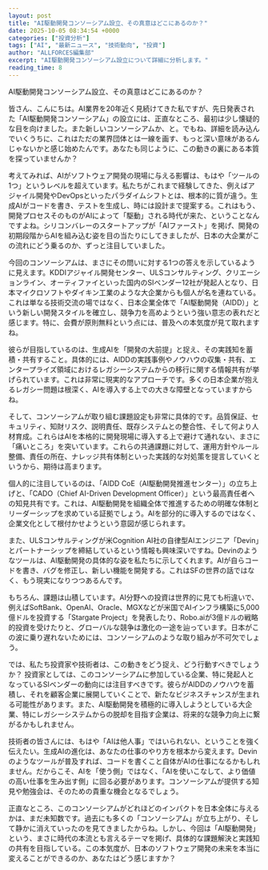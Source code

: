 ```yaml
---
layout: post
title: "AI駆動開発コンソーシアム設立、その真意はどこにあるのか？"
date: 2025-10-05 08:34:54 +0000
categories: ["投資分析"]
tags: ["AI", "最新ニュース", "技術動向", "投資"]
author: "ALLFORCES編集部"
excerpt: "AI駆動開発コンソーシアム設立について詳細に分析します。"
reading_time: 8
---
```


AI駆動開発コンソーシアム設立、その真意はどこにあるのか？

皆さん、こんにちは。AI業界を20年近く見続けてきた私ですが、先日発表された「AI駆動開発コンソーシアム」の設立には、正直なところ、最初は少し懐疑的な目を向けました。また新しいコンソーシアムか、と。でもね、詳細を読み込んでいくうちに、これはただの業界団体とは一線を画す、もっと深い意味があるんじゃないかと感じ始めたんです。あなたも同じように、この動きの裏にある本質を探っていませんか？

考えてみれば、AIがソフトウェア開発の現場に与える影響は、もはや「ツールの1つ」というレベルを超えています。私たちがこれまで経験してきた、例えばアジャイル開発やDevOpsといったパラダイムシフトとは、根本的に質が違う。生成AIがコードを書き、テストを生成し、時には設計まで提案する。これはもう、開発プロセスそのものがAIによって「駆動」される時代が来た、ということなんですよね。シリコンバレーのスタートアップが「AIファースト」を掲げ、開発の初期段階からAIを組み込む姿を目の当たりにしてきましたが、日本の大企業がこの流れにどう乗るのか、ずっと注目していました。

今回のコンソーシアムは、まさにその問いに対する1つの答えを示しているように見えます。KDDIアジャイル開発センター、ULSコンサルティング、クリエーションライン、オーティファイといった国内のSIベンダー12社が発起人となり、日本マイクロソフトやダイキン工業のような大企業からも個人が名を連ねている。これは単なる技術交流の場ではなく、日本企業全体で「AI駆動開発（AIDD）」という新しい開発スタイルを確立し、競争力を高めようという強い意志の表れだと感じます。特に、会費が原則無料という点には、普及への本気度が見て取れますね。

彼らが目指しているのは、生成AIを「開発の大前提」と捉え、その実践知を蓄積・共有すること。具体的には、AIDDの実践事例やノウハウの収集・共有、エンタープライズ領域におけるレガシーシステムからの移行に関する情報共有が挙げられています。これは非常に現実的なアプローチです。多くの日本企業が抱えるレガシー問題は根深く、AIを導入する上での大きな障壁となっていますからね。

そして、コンソーシアムが取り組む課題設定も非常に具体的です。品質保証、セキュリティ、知財リスク、説明責任、既存システムとの整合性、そして何より人材育成。これらはAIを本格的に開発現場に導入する上で避けて通れない、まさに「痛いところ」を突いています。これらの共通課題に対して、運用方針やルール整備、責任の所在、ナレッジ共有体制といった実践的な対処策を提言していくというから、期待は高まります。

個人的に注目しているのは、「AIDD CoE（AI駆動開発推進センター）」の立ち上げと、「CADO（Chief AI-Driven Development Officer）」という最高責任者への知見共有です。これは、AI駆動開発を組織全体で推進するための明確な体制とリーダーシップを求めている証拠でしょう。AIを部分的に導入するのではなく、企業文化として根付かせようという意図が感じられます。

また、ULSコンサルティングが米Cognition AI社の自律型AIエンジニア「Devin」とパートナーシップを締結しているという情報も興味深いですね。Devinのようなツールは、AI駆動開発の具体的な姿を私たちに示してくれます。AIが自らコードを書き、バグを修正し、新しい機能を開発する。これはSFの世界の話ではなく、もう現実になりつつあるんです。

もちろん、課題は山積しています。AI分野への投資は世界的に見ても桁違いで、例えばSoftBank、OpenAI、Oracle、MGXなどが米国でAIインフラ構築に5,000億ドルを投資する「Stargate Project」を発表したり、Robo.aiが3億ドルの戦略的投資を受けたりと、グローバルな競争は激化の一途を辿っています。日本がこの波に乗り遅れないためには、コンソーシアムのような取り組みが不可欠でしょう。

では、私たち投資家や技術者は、この動きをどう捉え、どう行動すべきでしょうか？ 投資家としては、このコンソーシアムに参加している企業、特に発起人となっているSIベンダーの動向には注目すべきです。彼らがAIDDのノウハウを蓄積し、それを顧客企業に展開していくことで、新たなビジネスチャンスが生まれる可能性があります。また、AI駆動開発を積極的に導入しようとしている大企業、特にレガシーシステムからの脱却を目指す企業は、将来的な競争力向上に繋がるかもしれません。

技術者の皆さんには、もはや「AIは他人事」ではいられない、ということを強く伝えたい。生成AIの進化は、あなたの仕事のやり方を根本から変えます。Devinのようなツールが普及すれば、コードを書くこと自体がAIの仕事になるかもしれません。だからこそ、AIを「使う側」ではなく、「AIを使いこなして、より価値の高い仕事を生み出す側」に回る必要があります。コンソーシアムが提供する知見や勉強会は、そのための貴重な機会となるでしょう。

正直なところ、このコンソーシアムがどれほどのインパクトを日本全体に与えるかは、まだ未知数です。過去にも多くの「コンソーシアム」が立ち上がり、そして静かに消えていったのを見てきましたからね。しかし、今回は「AI駆動開発」という、まさに時代の本流とも言えるテーマを掲げ、具体的な課題解決と実践知の共有を目指している。この本気度が、日本のソフトウェア開発の未来を本当に変えることができるのか、あなたはどう感じますか？

